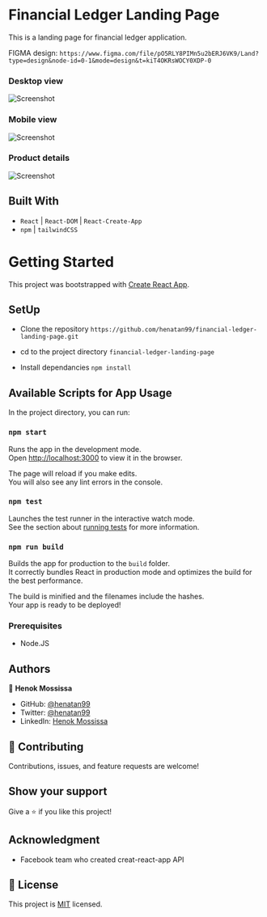 # Financial Ledger Landing Page 

This is a landing page for financial ledger application. 

FIGMA design: `https://www.figma.com/file/pO5RLY8PIMn5u2bERJ6VK9/Land?type=design&node-id=0-1&mode=design&t=kiT4OKRsWOCY0XDP-0`  

### Desktop view
![Screenshot](demoImages/desktop.gif)

### Mobile view
![Screenshot](demoImages/tablet.gif)

### Product details
![Screenshot](demoImages/mobile.gif)


## Built With

- `React` | `React-DOM` | `React-Create-App` 
- `npm` | `tailwindCSS`

# Getting Started
This project was bootstrapped with [Create React App](https://github.com/facebook/create-react-app).

## SetUp 
- Clone the repository 
`https://github.com/henatan99/financial-ledger-landing-page.git`

- cd to the project directory 
`financial-ledger-landing-page`

- Install dependancies 
`npm install`

## Available Scripts for App Usage

In the project directory, you can run:

### `npm start`

Runs the app in the development mode.\
Open [http://localhost:3000](http://localhost:3000) to view it in the browser.

The page will reload if you make edits.\
You will also see any lint errors in the console.

### `npm test`

Launches the test runner in the interactive watch mode.\
See the section about [running tests](https://facebook.github.io/create-react-app/docs/running-tests) for more information.

### `npm run build`

Builds the app for production to the `build` folder.\
It correctly bundles React in production mode and optimizes the build for the best performance.

The build is minified and the filenames include the hashes.\
Your app is ready to be deployed!

### Prerequisites

- Node.JS

## Authors

👤 **Henok Mossissa**

- GitHub: [@henatan99](https://github.com/henatan99)
- Twitter: [@henatan99](https://twitter.com/henatan99)
- LinkedIn: [Henok Mossissa](https://www.linkedin.com/in/henok-mekonnen-2a251613/)

## :handshake: Contributing

Contributions, issues, and feature requests are welcome!

## Show your support

Give a :star:️ if you like this project!

## Acknowledgment 

- Facebook team who created creat-react-app API

## :memo: License

This project is [MIT](./LICENSE) licensed.